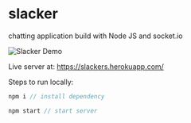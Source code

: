 # slacker
chatting application build with Node JS and socket.io

![Slacker Demo](demo.gif)

Live server at: 
https://slackers.herokuapp.com/

Steps to run locally:

```js
npm i // install dependency
```
```js
npm start // start server
```

